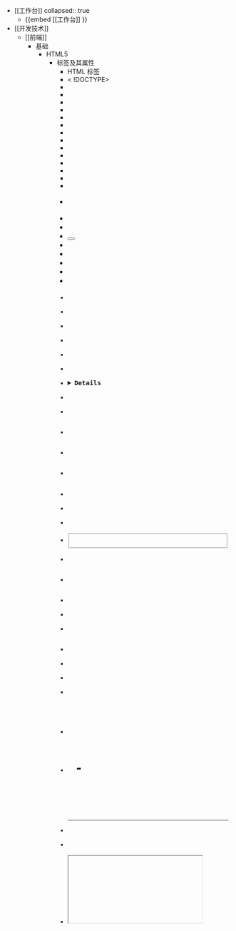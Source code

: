 - [[工作台]] 
  collapsed:: true
	- {{embed [[工作台]] }}
- [[开发技术]]
	- [[前端]]
		- 基础
			- HTML5
				- 标签及其属性
					- HTML 标签
					  <!-->
					- < !DOCTYPE>
					- <a>
					- <abbr>
					- <acronym>
					- <address>
					- <applet>
					- <area>
					- <article>
					- <aside>
					- <audio>
					- <b>
					- <base>
					- <basefont>
					- <bdi>
					- <bdo>
					- <big>
					- <blockquote>
					- <body>
					- <br>
					- <button>
					- <canvas>
					- <caption>
					- <center>
					- <cite>
					- <code>
					- <col>
					- <colgroup>
					- <command>
					- <datalist>
					- <dd>
					- <del>
					- <details>
					- <dfn>
					- <dialog>
					- <dir>
					- <div>
					- <dl>
					- <dt>
					- <em>
					- <embed>
					- <fieldset>
					- <figcaption>
					- <figure>
					- <font>
					- <footer>
					- <form>
					- <frame>
					- <frameset>
					- <head>
					- <header>
					- <hgroup>
					- <h1> - <h6>
					- <hr>
					- <i>
					- <iframe>
					- <img>
					- <input>
					- <ins>
					- <kbd>
					- <keygen>
					- <label>
					- <legend>
					- <li>
					- <link>
					- <main>
					- <map>
					- <mark>
					- <menu>
					- <meta>
					- <meter>
					- <nav>
					- <noframes>
					- <noscript>
					- <object>
					- <ol>
					- <optgroup>
					- <option>
					- <output>
					- <p>
					- <param>
					- <pre>
					- <html>
					- <picture>
					- <progress>
					- <q>
					- <rp>
					- <rt>
					- <ruby>
					- <s>
					- <samp>
					- <script>
					- <section>
					- <select>
					- <small>
					- <source>
					- <span>
					- <strike>
					- <strong>
					- <style>
					- <sub>
					- <summary>
					- <sup>
					- <table>
					- <tbody>
					- <td>
					- <textarea>
					- < template>
					- <tfoot>
					- <th>
					- <thead>
					- <time>
					- <title>
					- <tr>
					- <track>
					- <tt>
					- <u>
					- <ul>
					- <var>
					- <video>
					- <wbr>
				- 样式
				- 选择器
			- CSS
			- JavaScript
			-
		- [[nodejs和npm的安装和环境搭建]] #node.js
		- [[[Vue学习]Vue开发流程——创建项目]] #vue
		-
		-
	- [[后端]]
		- [[ubuntu下安装npm+node.js]] #linux #unbuntu
		-
		-
		-
- 归档
	-